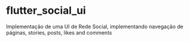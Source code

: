 # flutter_social_ui

Implementação de uma UI de Rede Social, implementando navegação de páginas, stories, posts, likes and comments

